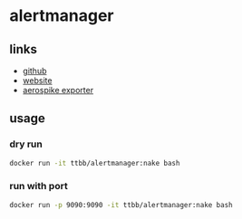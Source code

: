 # alertmanager
## links
- [github](https://github.com/alertmanager/alertmanager)
- [website](https://alertmanager.io)
- [aerospike exporter](https://github.com/aerospike/aerospike-alertmanager-exporter)
## usage
### dry run
```bash
docker run -it ttbb/alertmanager:nake bash
```
### run with port
```bash
docker run -p 9090:9090 -it ttbb/alertmanager:nake bash
```
